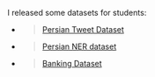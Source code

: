 
I released some datasets for students:



- > [Persian Tweet Dataset](https://gitlab.com/skorani/persian_tweet)


- > [Persian NER dataset](https://github.com/OverFlowData/NER-)


- > [Banking Dataset](https://github.com/skorani/persian-dataset)

